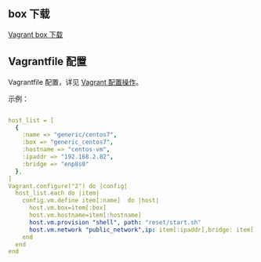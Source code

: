 ## box 下载
[Vagrant box 下载](https://eraserandrain.github.io/blogs/Ops/vagrant.html#box-%E4%B8%8B%E8%BD%BD)

## Vagrantfile 配置
Vagrantfile 配置，详见 [Vagrant 配置操作](https://www.notion.so/63706f924ceb46768c2170a3a73e382e?v=2094293253fb418baf7213f4cce3f337)。

示例：
```yaml

host_list = [
  {
    :name => "generic/centos7",
    :box => "generic_centos7",
    :hostname => "centos-vm",
    :ipaddr => "192.168.2.82",
    :bridge => "enp8s0"
  },
]
Vagrant.configure("2") do |config|
  host_list.each do |item|
    config.vm.define item[:name]  do |host|
      host.vm.box=item[:box]
      host.vm.hostname=item[:hostname]
      host.vm.provision "shell", path: "reset/start.sh"
      host.vm.network "public_network",ip: item[:ipaddr],bridge: item[:bridge]
    end
  end
end

```
